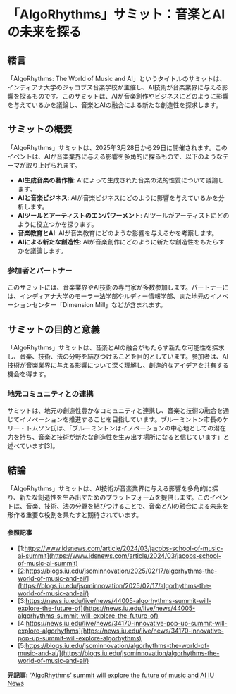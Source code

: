 # 「AlgoRhythms」サミット：音楽とAIの未来を探る

## 緒言

「AlgoRhythms: The World of Music and AI」というタイトルのサミットは、インディアナ大学のジャコブス音楽学校が主催し、AI技術が音楽業界に与える影響を探るものです。このサミットは、AIが音楽創作やビジネスにどのように影響を与えているかを議論し、音楽とAIの融合による新たな創造性を探求します。

## サミットの概要

「AlgoRhythms」サミットは、2025年3月28日から29日に開催されます。このイベントは、AIが音楽業界に与える影響を多角的に探るもので、以下のようなテーマが取り上げられます。

- **AI生成音楽の著作権**: AIによって生成された音楽の法的性質について議論します。
- **AIと音楽ビジネス**: AIが音楽ビジネスにどのように影響を与えているかを分析します。
- **AIツールとアーティストのエンパワーメント**: AIツールがアーティストにどのように役立つかを探ります。
- **音楽教育とAI**: AIが音楽教育にどのような影響を与えるかを考察します。
- **AIによる新たな創造性**: AIが音楽創作にどのように新たな創造性をもたらすかを議論します。

### 参加者とパートナー

このサミットには、音楽業界やAI技術の専門家が多数参加します。パートナーには、インディアナ大学のモーラー法学部やルディー情報学部、また地元のイノベーションセンター「Dimension Mill」などが含まれます。

## サミットの目的と意義

「AlgoRhythms」サミットは、音楽とAIの融合がもたらす新たな可能性を探求し、音楽、技術、法の分野を結びつけることを目的としています。参加者は、AI技術が音楽業界に与える影響について深く理解し、創造的なアイデアを共有する機会を得ます。

### 地元コミュニティとの連携

サミットは、地元の創造性豊かなコミュニティと連携し、音楽と技術の融合を通じてイノベーションを推進することを目指しています。ブルーミントン市長のケリー・トムソン氏は、「ブルーミントンはイノベーションの中心地としての潜在力を持ち、音楽と技術が新たな創造性を生み出す場所になると信じています」と述べています[3]。

## 結論

「AlgoRhythms」サミットは、AI技術が音楽業界に与える影響を多角的に探り、新たな創造性を生み出すためのプラットフォームを提供します。このイベントは、音楽、技術、法の分野を結びつけることで、音楽とAIの融合による未来を形作る重要な役割を果たすと期待されています。

#### 参照記事
- [1:https://www.idsnews.com/article/2024/03/jacobs-school-of-music-ai-summit](https://www.idsnews.com/article/2024/03/jacobs-school-of-music-ai-summit)
- [2:https://blogs.iu.edu/jsominnovation/2025/02/17/algorhythms-the-world-of-music-and-ai/](https://blogs.iu.edu/jsominnovation/2025/02/17/algorhythms-the-world-of-music-and-ai/)
- [3:https://news.iu.edu/live/news/44005-algorhythms-summit-will-explore-the-future-of](https://news.iu.edu/live/news/44005-algorhythms-summit-will-explore-the-future-of)
- [4:https://news.iu.edu/live/news/34170-innovative-pop-up-summit-will-explore-algorhythms](https://news.iu.edu/live/news/34170-innovative-pop-up-summit-will-explore-algorhythms)
- [5:https://blogs.iu.edu/jsominnovation/algorhythms-the-world-of-music-and-ai/](https://blogs.iu.edu/jsominnovation/algorhythms-the-world-of-music-and-ai/)


**元記事:** [‘AlgoRhythms’ summit will explore the future of music and AI IU News](https://news.iu.edu/live/news/44005-algorhythms-summit-will-explore-the-future-of)